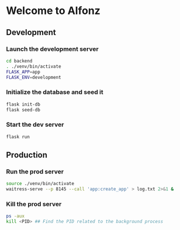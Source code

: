 # Welcome to Alfonz

## Development

### Launch the development server

```bash
cd backend
. ./venv/bin/activate
FLASK_APP=app
FLASK_ENV=development
```

### Initialize the database and seed it

```bash
flask init-db
flask seed-db
```

### Start the dev server

```bash
flask run
```

## Production

### Run the prod server

```bash
source ./venv/bin/activate
waitress-serve --p 8145 --call 'app:create_app' > log.txt 2>&1 &
```

### Kill the prod server

```bash
ps -aux
kill <PID> ## Find the PID related to the background process
```